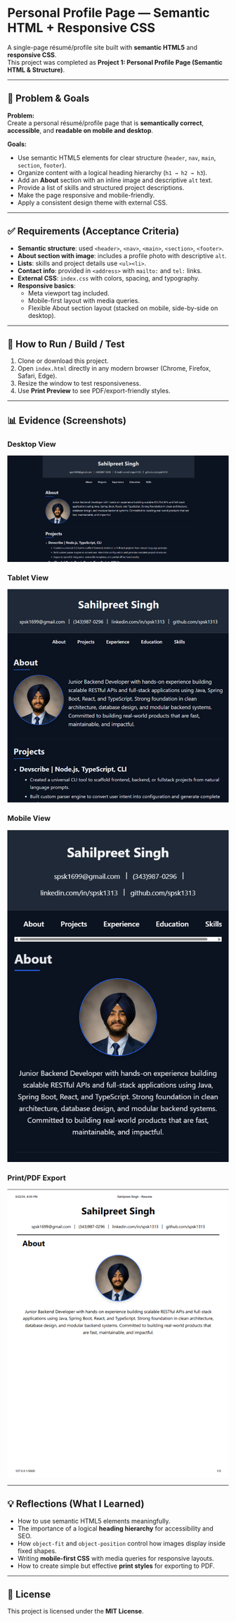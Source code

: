 # Personal Profile Page — Semantic HTML + Responsive CSS

A single-page résumé/profile site built with **semantic HTML5** and **responsive CSS**.  
This project was completed as **Project 1: Personal Profile Page (Semantic HTML & Structure)**.

---

## 📌 Problem & Goals

**Problem:**  
Create a personal résumé/profile page that is **semantically correct**, **accessible**, and **readable on mobile and desktop**.

**Goals:**

- Use semantic HTML5 elements for clear structure (`header`, `nav`, `main`, `section`, `footer`).
- Organize content with a logical heading hierarchy (`h1 → h2 → h3`).
- Add an **About** section with an inline image and descriptive `alt` text.
- Provide a list of skills and structured project descriptions.
- Make the page responsive and mobile-friendly.
- Apply a consistent design theme with external CSS.

---

## ✅ Requirements (Acceptance Criteria)

- **Semantic structure**: used `<header>`, `<nav>`, `<main>`, `<section>`, `<footer>`.
- **About section with image**: includes a profile photo with descriptive `alt`.
- **Lists**: skills and project details use `<ul><li>`.
- **Contact info**: provided in `<address>` with `mailto:` and `tel:` links.
- **External CSS**: `index.css` with colors, spacing, and typography.
- **Responsive basics**:
  - Meta viewport tag included.
  - Mobile-first layout with media queries.
  - Flexible About section layout (stacked on mobile, side-by-side on desktop).

---

## 🧪 How to Run / Build / Test

1. Clone or download this project.
2. Open `index.html` directly in any modern browser (Chrome, Firefox, Safari, Edge).
3. Resize the window to test responsiveness.
4. Use **Print Preview** to see PDF/export-friendly styles.

---

## 📊 Evidence (Screenshots)

### Desktop View

![Desktop Screenshot](./screenshots/desktop.png)

### Tablet View

![Tablet Screenshot](./screenshots/tablet.png)

### Mobile View

![Mobile Screenshot](./screenshots/mobile.png)

### Print/PDF Export

![Print Screenshot](./screenshots/print.png)

---

## 💡 Reflections (What I Learned)

- How to use semantic HTML5 elements meaningfully.
- The importance of a logical **heading hierarchy** for accessibility and SEO.
- How `object-fit` and `object-position` control how images display inside fixed shapes.
- Writing **mobile-first CSS** with media queries for responsive layouts.
- How to create simple but effective **print styles** for exporting to PDF.

---

## 📝 License

This project is licensed under the **MIT License**.
